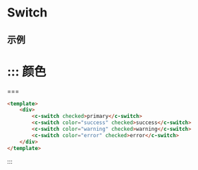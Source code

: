 # Switch

## 示例



::: 颜色
===

===
```html
<template>
	<div>
		<c-switch checked>primary</c-switch>
		<c-switch color="success" checked>success</c-switch>
		<c-switch color="warning" checked>warning</c-switch>
		<c-switch color="error" checked>error</c-switch>
	</div>
</template>
```
:::
